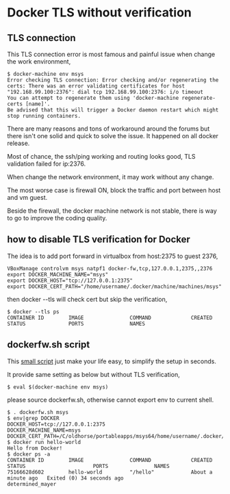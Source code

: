 # Docker TLS without verification

## TLS connection
This TLS connection error is most famous and painful issue when change the work environment, 
```
$ docker-machine env msys
Error checking TLS connection: Error checking and/or regenerating the certs: There was an error validating certificates for host "192.168.99.100:2376": dial tcp 192.168.99.100:2376: i/o timeout
You can attempt to regenerate them using 'docker-machine regenerate-certs [name]'.
Be advised that this will trigger a Docker daemon restart which might stop running containers.
```

There are many reasons and tons of workaround around the forums but there isn't one solid and quick to solve the issue. It happened on all docker release.

Most of chance, the ssh/ping working and routing looks good, TLS validation failed for ip:2376.

When change the network environment, it may work without any change.

The most worse case is firewall ON, block the traffic and port between host and vm guest.

Beside the firewall, the docker machine network is not stable, there is way to go to improve the coding quality.

## how to disable TLS verification for Docker
The idea is to add port forward in virtualbox from host:2375 to guest 2376, 
```
VBoxManage controlvm msys natpf1 docker-fw,tcp,127.0.0.1,2375,,2376
export DOCKER_MACHINE_NAME="msys"
export DOCKER_HOST="tcp://127.0.0.1:2375"
export DOCKER_CERT_PATH="/home/username/.docker/machine/machines/msys"
```
then docker --tls will check cert but skip the verification, 
```
$ docker --tls ps
CONTAINER ID        IMAGE               COMMAND             CREATED             STATUS              PORTS               NAMES
```

## dockerfw.sh script
This [small script](https://github.com/robertluwang/docker-hands-on-guide/blob/master/dockerfw.sh) just make your life easy, to simplify the setup in seconds.

It provide same setting as below but without TLS verification, 
```
$ eval $(docker-machine env msys)
```
please source dockerfw.sh, otherwise cannot export env to current shell.
```
$ . dockerfw.sh msys
$ env|grep DOCKER
DOCKER_HOST=tcp://127.0.0.1:2375
DOCKER_MACHINE_NAME=msys
DOCKER_CERT_PATH=/C/oldhorse/portableapps/msys64/home/username/.docker/machine/machines/msys
$ docker run hello-world
Hello from Docker!
$ docker ps -a
CONTAINER ID        IMAGE               COMMAND             CREATED              STATUS                      PORTS               NAMES
75166628d602        hello-world         "/hello"            About a minute ago   Exited (0) 34 seconds ago                       determined_mayer
```

